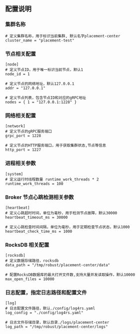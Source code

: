 ## 配置说明
###  集群名称
```
# 定义集群名称，用于标识当前集群, 默认名字placement-center
cluster_name = "placement-test"
```

### 节点相关配置
```
[node]
# 定义节点ID，用于唯一标识当前节点，默认1
node_id = 1

# 定义节点的网络地址，默认127.0.0.1
addr = "127.0.0.1"

# 定义节点列表，包含节点ID和对应的gRPC地址
nodes = { 1 = "127.0.0.1:1228" }
```
### 网络相关配置
```
[network]
# 定义节点的gRPC服务端口
grpc_port = 1228

# 定义节点的HTTP服务端口，用于获取集群状态,节点等信息
http_port = 1227
```
### 进程相关参数
```
[system]
# 定义运行时线程数量 runtime_work_threads * 2
runtime_work_threads = 100
```
### Broker 节点心跳检测相关参数
```
[heartbeat]
# 定义心跳超时时间，单位为毫秒，用于检测节点故障，默认30000
heartbeat_timeout_ms = 30000

# 定义心跳检查时间间隔，单位为毫秒，用于定期检查节点状态，默认1000
heartbeat_check_time_ms = 1000
```

### RocksDB 相关配置
```
[rocksdb]
# 定义数据存储路径，rocksdb
data_path = "/tmp/robust/placement-center/data"

# 配置RocksDB数据库的最大打开文件数,支持大量并发读取操作，默认10000
max_open_files = 10000

```
### 日志配置，指定日志路径和配置文件
```
[log]
# 日志配置文件路径，默认./config/log4rs.yaml
log_config = "./config/log4rs.yaml"

# 日志文件存储目录，默认目录./logs/placement-center
log_path = "/tmp/robust/placement-center/logs"
```